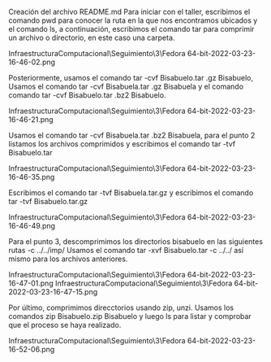 Creación del archivo README.md
Para iniciar con el taller, escribimos el comando pwd para conocer la ruta en la que nos encontramos ubicados y el comando ls, a continuación, escribimos el comando tar para comprimir un archivo o directorio, en este caso una carpeta. 

InfraestructuraComputacional\Seguimiento\3\Fedora 64-bit-2022-03-23-16-46-02.png

Posteriormente, usamos el comando tar  -cvf Bisabuelo.tar .gz Bisabuelo, Usamos el comando tar  -cvf Bisabuela.tar .gz Bisabuela y el comando comando tar  -cvf Bisabuelo.tar .bz2 Bisabuelo. 

InfraestructuraComputacional\Seguimiento\3\Fedora 64-bit-2022-03-23-16-46-21.png

Usamos el comando tar  -cvf Bisabuela.tar .bz2 Bisabuela, para el punto 2 listamos los archivos comprimidos y escribimos el comando tar -tvf Bisabuelo.tar

InfraestructuraComputacional\Seguimiento\3\Fedora 64-bit-2022-03-23-16-46-35.png

Escribimos el comando tar -tvf Bisabuela.tar.gz y escribimos el comando tar -tvf Bisabuelo.tar.gz

InfraestructuraComputacional\Seguimiento\3\Fedora 64-bit-2022-03-23-16-46-49.png

Para el punto 3, descomprimimos los directorios bisabuelo en las siguientes rutas -c ../../imp/
Usamos el comando tar -xvf Bisabuelo.tar -c ../../ así mismo para los archivos anteriores.

InfraestructuraComputacional\Seguimiento\3\Fedora 64-bit-2022-03-23-16-47-01.png
InfraestructuraComputacional\Seguimiento\3\Fedora 64-bit-2022-03-23-16-47-15.png

Por último, comprimimos direcctorios usando zip, unzi. Usamos los comandos zip Bisabuelo.zip Bisabuelo y luego ls para listar  y comprobar que el proceso se haya realizado.

InfraestructuraComputacional\Seguimiento\3\Fedora 64-bit-2022-03-23-16-52-06.png
